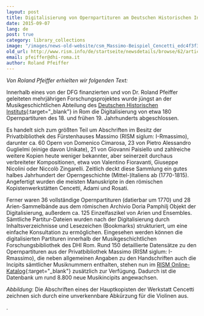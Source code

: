 ```yaml
---
layout: post
title: Digitalisierung von Opernpartituren am Deutschen Historischen Institut in Rom
date: 2015-09-07
lang: de
post: true
category: library_collections
image: "/images/news-old-website/csm_Massimo-Beispiel_Cencetti_edc4f3f3e0.jpg"
old_url: http://www.rism.info/de/startseite/newsdetails/browse/62/article/64/digitized-opera-scores-at-the-german-historical-institute-in-rome.html
email: pfeiffer@dhi-roma.it
author: Roland Pfeiffer
---
```


_Von Roland Pfeiffer erhielten wir folgenden Text:_

Innerhalb eines von der DFG finanzierten und von Dr. Roland Pfeiffer geleiteten mehrjährigen Forschungsprojektes wurde jüngst an der Musikgeschichtlichen Abteilung des [Deutschen Historischen Instituts](http://musica.dhi-roma.it/){:target="_blank"} in Rom die Digitalisierung von etwa 180 Opernpartituren des 18. und frühen 19. Jahrhunderts abgeschlossen.

Es handelt sich zum größten Teil um Abschriften im Besitz der Privatbibliothek des Fürstenhauses Massimo (RISM siglum: I-Rmassimo), darunter ca. 60 Opern von Domenico Cimarosa, 23 von Pietro Alessandro Guglielmi (einige davon Unikate), 21 von Giovanni Paisiello und zahlreiche weitere Kopien heute weniger bekannter, aber seinerzeit durchaus verbreiteter Kompositionen, etwa von Valentino Fioravanti, Giuseppe Nicolini oder Niccolò Zingarelli. Zeitlich deckt diese Sammlung ein gutes halbes Jahrhundert der Operngeschichte (Mittel-)Italiens ab (1770-1815). Angefertigt wurden die meisten Manuskripte in den römischen Kopistenwerkstätten Cencetti, Adami und Rosati.

Ferner waren 36 vollständige Opernpartituren (datierbar um 1770) und 28 Arien-Sammelbände aus dem römischen Archivio Doria Pamphilj Objekt der Digitalisierung, außerdem ca. 125 Einzelfaszikel von Arien und Ensembles. Sämtliche Partitur-Dateien wurden nach der Digitalisierung durch Inhaltsverzeichnisse und Lesezeichen (Bookmarks) strukturiert, um eine einfache Konsultation zu ermöglichen. Eingesehen werden können die digitalisierten Partituren innerhalb der Musikgeschichtlichen Forschungsbibliothek des DHI Rom. Rund 150 detaillierte Datensätze zu den Opernpartituren aus der Privatbibliothek Massimo (RISM siglum: I-Rmassimo), die neben allgemeinen Angaben zu den Handschriften auch die Incipits sämtlicher Musiknummern enthalten, stehen nun im [RISM Online-Katalog](https://opac.rism.info/search?View=rism&siglum=I-Rmassimo){:target="_blank"} zusätzlich zur Verfügung. Dadurch ist die Datenbank um rund 8.800 neue Musikincipits angewachsen.


_Abbildung_: Die Abschriften eines der Hauptkopisten der Werkstatt Cencetti zeichnen sich durch eine unverkennbare Abkürzung für die Violinen aus.

.

